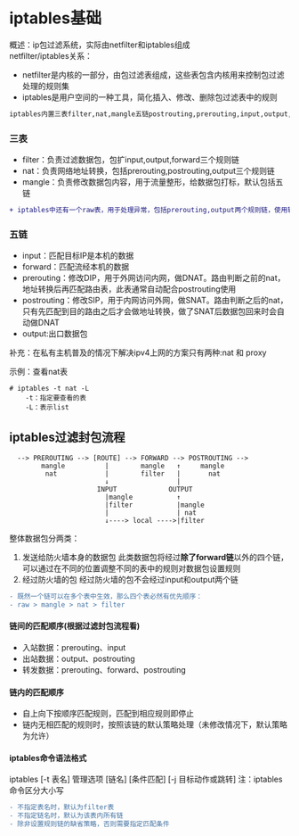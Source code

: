 iptables基础
============

概述：ip包过滤系统，实际由netfilter和iptables组成 <br />
netfilter/iptables关系：
- netfilter是内核的一部分，由包过滤表组成，这些表包含内核用来控制包过滤处理的规则集
- iptables是用户空间的一种工具，简化插入、修改、删除包过滤表中的规则

```diff
iptables内置三表filter,nat,mangle五链postrouting,prerouting,input,output,forward，所有规则配置后立即生效
```

### 三表
- filter：负责过滤数据包，包扩input,output,forward三个规则链
- nat：负责网络地址转换，包括prerouting,postrouting,output三个规则链
- mangle：负责修改数据包内容，用于流量整形，给数据包打标，默认包括五链

```diff
+ iptables中还有一个raw表，用于处理异常，包括prerouting,output两个规则链，使用较少
```


### 五链
- input：匹配目标IP是本机的数据
- forward：匹配流经本机的数据
- prerouting：修改DIP，用于外网访问内网，做DNAT。路由判断之前的nat，地址转换后再匹配路由表，此表通常自动配合postrouting使用
- postrouting：修改SIP，用于内网访问外网，做SNAT。路由判断之后的nat，只有先匹配到目的路由之后才会做地址转换，做了SNAT后数据包回来时会自动做DNAT
- output:出口数据包

补充：在私有主机普及的情况下解决ipv4上网的方案只有两种:nat 和 proxy <br />

示例：查看nat表
```shell
# iptables -t nat -L
	-t：指定要查看的表
	-L：表示list
```

iptables过滤封包流程
-------------------
```shell
  --> PREROUTING --> [ROUTE] --> FORWARD --> POSTROUTING -->
        mangle          |        mangle   ↑     mangle
         nat            |        filter   |       nat
                        ↓                 |
                      INPUT             OUTPUT
                        |mangle           ↑
                        |filter           |mangle
                        |                 | nat
                        ↓----> local ---->|filter
```
整体数据包分两类：
1. 发送给防火墙本身的数据包
	此类数据包将经过**除了forward链**以外的四个链，可以通过在不同的位置调整不同的表中的规则对数据包设置规则
2. 经过防火墙的包
	经过防火墙的包不会经过input和output两个链

```diff
- 既然一个链可以在多个表中生效，那么四个表必然有优先顺序：
- raw > mangle > nat > filter
```

#### 链间的匹配顺序(根据过滤封包流程看)
- 入站数据：prerouting、input
- 出站数据：output、postrouting
- 转发数据：prerouting、forward、postrouting

#### 链内的匹配顺序
- 自上向下按顺序匹配规则，匹配到相应规则即停止
- 链内无相匹配的规则时，按照该链的默认策略处理（未修改情况下，默认策略为允许）

#### iptables命令语法格式
iptables [-t 表名] 管理选项 [链名] [条件匹配] [-j 目标动作或跳转]
	注：iptables命令区分大小写
```diff
- 不指定表名时，默认为filter表
- 不指定链名时，默认为该表内所有链
- 除非设置规则链的缺省策略，否则需要指定匹配条件
```